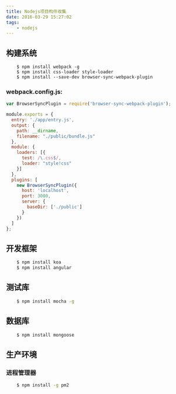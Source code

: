 ```yaml
---
title: Nodejs项目构件收集
date: 2016-03-29 15:27:02
tags:
    - nodejs
---
```


## 构建系统
``` shell
    $ npm install webpack -g
    $ npm install css-loader style-loader 
    $ npm install --save-dev browser-sync-webpack-plugin
```
### webpack.config.js:
``` js
var BrowserSyncPlugin = require('browser-sync-webpack-plugin');

module.exports = {
  entry: './app/entry.js',
  output: {
    path: __dirname,
    filename: "./public/bundle.js"
  },
  module: {
    loaders: [{
      test: /\.css$/,
      loader: "style!css"
    }]
  },
  plugins: [
    new BrowserSyncPlugin({
      host: 'localhost',
      port: 3000,
      server: {
        baseDir: ['./public']
      }
    })
  ]
};
```

<!--more-->

## 开发框架
``` bash
    $ npm install koa
    $ npm install angular
```
## 测试库
``` bash
    $ npm install mocha -g 
```
## 数据库
``` bash
    $ npm install mongoose
```
## 生产环境
### 进程管理器

``` bash
    $ npm install -g pm2
```